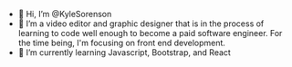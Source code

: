 - 👋 Hi, I’m @KyleSorenson
- 👀 I’m a video editor and graphic designer that is in the process of learning to code well enough to become a paid software engineer. For the time being, I'm focusing on front end development.
- 🌱 I’m currently learning Javascript, Bootstrap, and React
